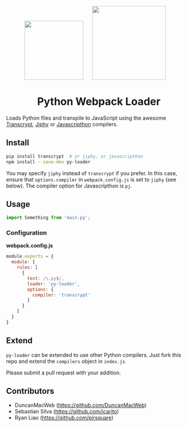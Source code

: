 
<div align="center">
  <img width="160" height="160"
    src="https://cdn.worldvectorlogo.com/logos/python-5.svg">
  <a href="https://github.com/webpack/webpack">
    <img width="200" height="200" hspace="20"
      src="https://webpack.js.org/assets/icon-square-big.svg">
  </a>
  <h1>Python Webpack Loader</h1>
</div>

Loads Python files and transpile to JavaScript using the awesome [Transcrypt](http://www.transcrypt.org/), [Jiphy](https://github.com/timothycrosley/jiphy) or [Javascripthon](https://github.com/metapensiero/metapensiero.pj) compilers.


## Install

```bash
pip install transcrypt  # or jiphy, or javascripthon
npm install --save-dev py-loader
```

You may specify `jiphy` instead of `transcrypt` if you prefer. In this case, ensure that `options.compiler` in `webpack.config.js` is set to `jiphy` (see below). The compiler option for Javascripthon is `pj`.

## Usage

```js
import Something from 'main.py';
```

### Configuration

**webpack.config.js**
```js
module.exports = {
  module: {
    rules: [
      {
        test: /\.py$/,
        loader: 'py-loader',
        options: {
          compiler: 'transcrypt'
        }
      }
    ]
  }
}
```

## Extend

`py-loader` can be extended to use other Python compilers. Just fork this repo and extend the `compilers` object in `index.js`.

Please submit a pull request with your addition.


## Contributors

- DuncanMacWeb (https://github.com/DuncanMacWeb)
- Sebastian Silva (https://github.com/icarito)
- Ryan Liao (https://github.com/pirsquare)

